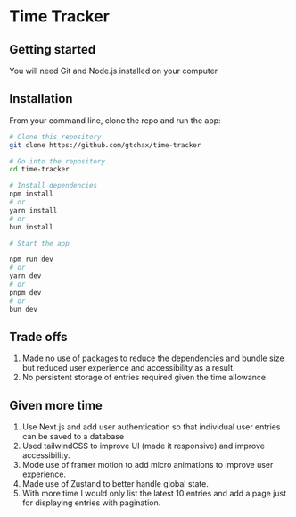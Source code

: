 # Time Tracker

## Getting started

You will need Git and Node.js installed on your computer

## Installation

From your command line, clone the repo and run the app:

```bash
# Clone this repository
git clone https://github.com/gtchax/time-tracker

# Go into the repository
cd time-tracker

# Install dependencies
npm install
# or
yarn install
# or
bun install

# Start the app

npm run dev
# or
yarn dev
# or
pnpm dev
# or
bun dev
```

## Trade offs

1. Made no use of packages to reduce the dependencies and bundle size but reduced user experience and accessibility as a result.
2. No persistent storage of entries required given the time allowance.

## Given more time

1. Use Next.js and add user authentication so that individual user entries can be saved to a database
2. Used tailwindCSS to improve UI (made it responsive) and improve accessibility.
3. Mode use of framer motion to add micro animations to improve user experience.
4. Made use of Zustand to better handle global state.
5. With more time I would only list the latest 10 entries and add a page just for displaying entries with pagination.